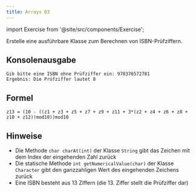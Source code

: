 ```yaml
---
title: Arrays 03
---
```


import Exercise from '@site/src/components/Exercise';

Erstelle eine ausführbare Klasse zum Berechnen von ISBN-Prüfziffern.

## Konsolenausgabe

```console
Gib bitte eine ISBN ohne Prüfziffer ein: 978376572781
Ergebnis: Die Prüfziffer lautet 8
```

## Formel

```
z13 = (10 - ((z1 + z3 + z5 + z7 + z9 + z11 + 3*(z2 + z4 + z6 + z8 + z10 + z12))mod10))mod10
```

## Hinweise

- Die Methode `char charAt(int)` der Klasse `String` gibt das Zeichen mit dem
  Index der eingehenden Zahl zurück
- Die statische Methode `int getNumericalValue(char)` der Klasse `Character`
  gibt den ganzzahligen Wert des eingehenden Zeichens zurück
- Eine ISBN besteht aus 13 Ziffern (die 13. Ziffer stellt die Prüfziffer dar)

<Exercise pullRequest="20" branchSuffix="arrays/03" />
